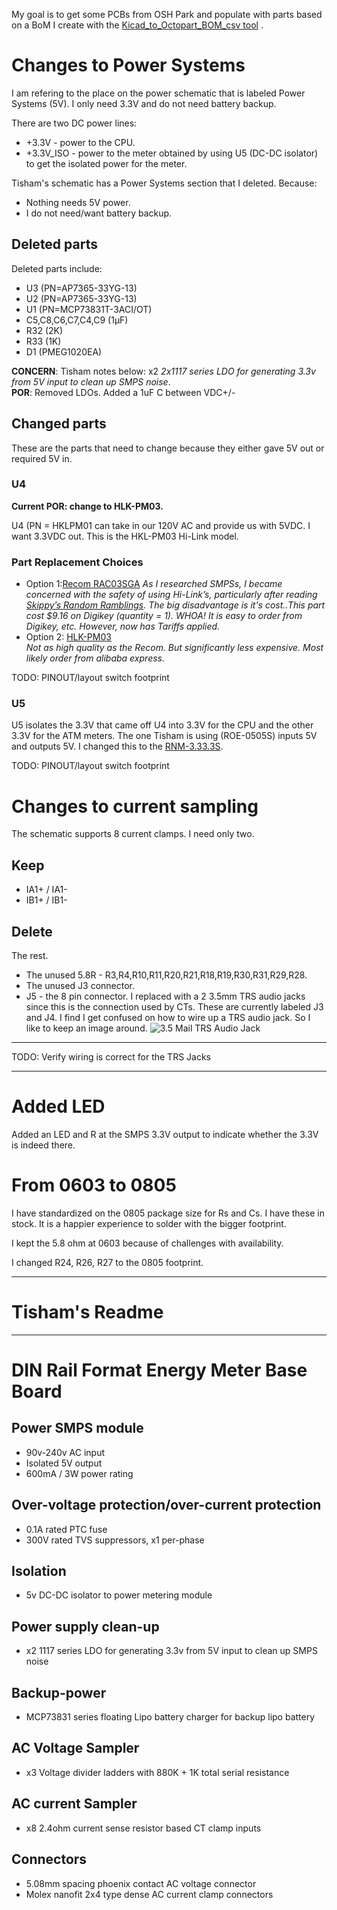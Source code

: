 My goal is to get some PCBs from OSH Park and populate with parts based on a BoM I create with the [Kicad_to_Octopart_BOM_csv tool](https://github.com/BitKnitting/Kicad_to_Octopart_BOM_csv) .

# Changes to Power Systems
I am refering to the place on the power schematic that is labeled Power Systems (5V).  I only need 3.3V and do not need battery backup.  

There are two DC power lines:  
* +3.3V - power to the CPU.
* +3.3V_ISO - power to the meter obtained by using U5 (DC-DC isolator) to get the isolated power for the meter.

Tisham's schematic has a Power Systems section that I deleted.  Because:
* Nothing needs 5V power.
* I do not need/want battery backup.
## Deleted parts
Deleted parts include:
* U3 (PN=AP7365-33YG-13)
* U2 (PN=AP7365-33YG-13)
* U1 (PN=MCP73831T-3ACI/OT)
* C5,C8,C6,C7,C4,C9 (1µF)
* R32 (2K)
* R33 (1K)
* D1 (PMEG1020EA)

__CONCERN__:  Tisham notes below: x2 _2x1117 series LDO for generating 3.3v from 5V input to clean up SMPS noise_.  
__POR__: Removed LDOs.  Added a 1uF C between VDC+/-

## Changed parts
These are the parts that need to change because they either gave 5V out or required 5V in.
### U4
__Current POR: change to HLK-PM03.__ 

U4 (PN = HKLPM01 can take in our 120V AC and provide us with 5VDC.  I want 3.3VDC out.  This is the HKL-PM03 Hi-Link model.
### Part Replacement Choices
* Option 1:[Recom RAC03SGA](https://www.recom-power.com/pdf/Powerline-AC-DC/RAC03-GA.pdf)
_As I researched SMPSs, I became concerned with the safety of using Hi-Link’s, particularly after reading [Skippy’s Random Ramblings](https://skippy.org.uk/quick-look-at-the-hlk-pm01/).  The big disadvantage is it's cost..This part cost $9.16 on Digikey (quantity = 1).  WHOA! It is easy to order from Digikey, etc.  However, now has Tariffs applied._
* Option 2: [HLK-PM03](https://www.google.com/search?q=Hi-link+HLK-PM03+AC-DC+220V+to+3.3V&rlz=1C5CHFA_enUS815US815&source=univ&tbm=shop&tbo=u&sa=X&ved=0ahUKEwi24sif4IbhAhWWvZ4KHTSDAB8QsxgILQ&biw=1239&bih=550)  
_Not as high quality as the Recom.  But significantly less expensive.  Most likely order from alibaba express._

TODO: PINOUT/layout switch footprint

### U5
U5 isolates the 3.3V that came off U4 into 3.3V for the CPU and the other 3.3V for the ATM meters.  The one Tisham is using (ROE-0505S) inputs 5V and outputs 5V.  I changed this to the [RNM-3.33.3S](https://datasheet.octopart.com/RNM-3.33.3S-Recom-Power-datasheet-17725523.pdf).

TODO: PINOUT/layout switch footprint
# Changes to current sampling
The schematic supports 8 current clamps.  I need only two.
## Keep
* IA1+ / IA1-
* IB1+ / IB1-
## Delete
The rest.
* The unused 5.8R - R3,R4,R10,R11,R20,R21,R18,R19,R30,R31,R29,R28.
* The unused J3 connector.
* J5 - the 8 pin connector.  I replaced with a 2 3.5mm TRS audio jacks since this is the connection used by CTs.  These are currently labeled J3 and J4.  I find I get confused on how to wire up a TRS audio jack. So I like to keep an image around.
![3.5 Mail TRS Audio Jack](https://github.com/BitKnitting/Tisham_PCB_Power_ATM90e26/blob/master/images/trs_quarter_inch_male.gif)

********
TODO: Verify wiring is correct for the TRS Jacks
********
# Added LED
Added an LED and R at the SMPS 3.3V output to indicate whether the 3.3V is indeed there.
# From 0603 to 0805
I have standardized on the 0805 package size for Rs and Cs.  I have these in stock.  It is a happier experience to solder with the bigger footprint.

I kept the 5.8 ohm at 0603 because of challenges with availability.

I changed R24, R26, R27 to the 0805 footprint.



************************************************************
# Tisham's Readme
************************************************************
# DIN Rail Format Energy Meter Base Board
## Power SMPS module
- 90v-240v AC input
- Isolated 5V output
- 600mA / 3W power rating

## Over-voltage protection/over-current protection
- 0.1A rated PTC fuse
- 300V rated TVS suppressors, x1 per-phase

## Isolation
- 5v DC-DC isolator to power metering module

## Power supply clean-up
- x2 1117 series LDO for generating 3.3v from 5V input to clean up SMPS noise

## Backup-power
- MCP73831 series floating Lipo battery charger for backup lipo battery

## AC Voltage Sampler
- x3 Voltage divider ladders with 880K + 1K total serial resistance

## AC current Sampler
- x8 2.4ohm current sense resistor based CT clamp inputs

## Connectors
- 5.08mm spacing phoenix contact AC voltage connector
- Molex nanofit 2x4 type dense AC current clamp connectors